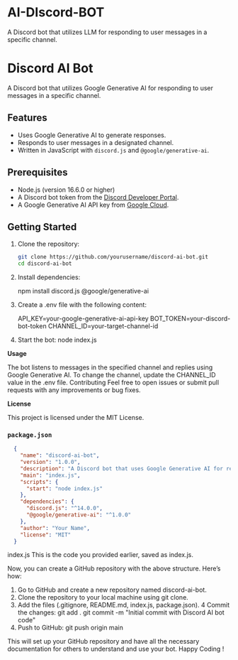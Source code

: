 # AI-DIscord-BOT
A Discord bot that utilizes LLM for responding to user messages in a specific channel.


# Discord AI Bot

A Discord bot that utilizes Google Generative AI for responding to user messages in a specific channel.

## Features
- Uses Google Generative AI to generate responses.
- Responds to user messages in a designated channel.
- Written in JavaScript with `discord.js` and `@google/generative-ai`.

## Prerequisites
- Node.js (version 16.6.0 or higher)
- A Discord bot token from the [Discord Developer Portal](https://discord.com/developers/applications).
- A Google Generative AI API key from [Google Cloud](https://cloud.google.com/).

## Getting Started

1. Clone the repository:
   ```bash
   git clone https://github.com/yourusername/discord-ai-bot.git
   cd discord-ai-bot

2. Install dependencies:

   npm install discord.js @google/generative-ai


3. Create a .env file with the following content:

   API_KEY=your-google-generative-ai-api-key
  BOT_TOKEN=your-discord-bot-token
  CHANNEL_ID=your-target-channel-id

4. Start the bot:
   node index.js


**Usage**

The bot listens to messages in the specified channel and replies using Google Generative AI.
To change the channel, update the CHANNEL_ID value in the .env file.
Contributing
Feel free to open issues or submit pull requests with any improvements or bug fixes.

**License**

This project is licensed under the MIT License.


### `package.json`
```json
  {
    "name": "discord-ai-bot",
    "version": "1.0.0",
    "description": "A Discord bot that uses Google Generative AI for responses.",
    "main": "index.js",
    "scripts": {
      "start": "node index.js"
    },
    "dependencies": {
      "discord.js": "^14.0.0",
      "@google/generative-ai": "^1.0.0"
    },
    "author": "Your Name",
    "license": "MIT"
  }
```
index.js
This is the code you provided earlier, saved as index.js.

Now, you can create a GitHub repository with the above structure. Here’s how:

1. Go to GitHub and create a new repository named discord-ai-bot.
2. Clone the repository to your local machine using git clone.
3. Add the files (.gitignore, README.md, index.js, package.json).
4 Commit the changes:
  git add .
git commit -m "Initial commit with Discord AI bot code"
5. Push to GitHub:
   git push origin main


This will set up your GitHub repository and have all the necessary documentation for others to understand and use your bot. Happy Coding !




